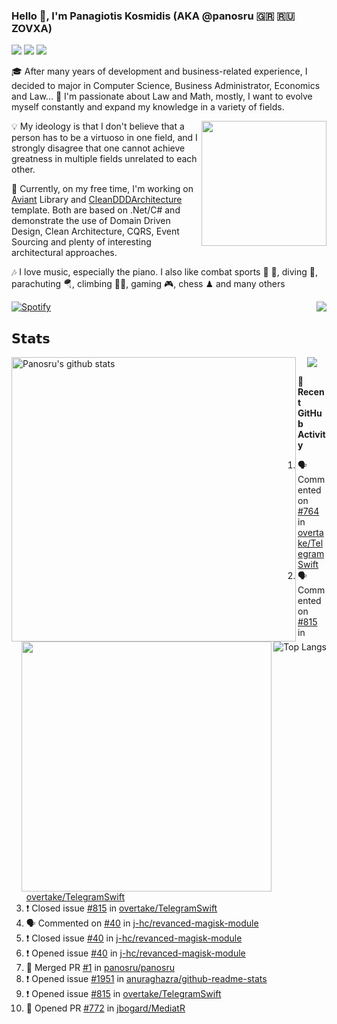 ### Hello 👋, I'm Panagiotis Kosmidis (AKA @panosru 🇬🇷 🇷🇺 ZOVXA)

[![](https://visitor-badge.glitch.me/badge?page_id=panosru-github-profile)](https://github.com/panosru) [![](https://img.shields.io/badge/-Panagiotis%20Kosmidis-blue?style=flat-square&logo=Linkedin&logoColor=white&link=https://www.linkedin.com/in/panagiotiskosmidis/)](https://www.linkedin.com/in/panagiotiskosmidis/) [![](https://img.shields.io/badge/-Europass%20CV-blue?style=flat-square&logo=microsoft-word&logoColor=white&link=https://url.kosmidis.me/europass)](https://url.kosmidis.me/europass)

🎓 After many years of development and business-related experience, I decided to major in Computer Science, Business Administrator, Economics and Law... 🤯 I'm passionate about Law and Math, mostly, I want to evolve myself constantly and expand my knowledge in a variety of fields.

<img align="right" width="200" src="https://user-images.githubusercontent.com/400362/145676737-ace81986-ddef-4213-b898-133aaecb023a.png" />

💡 My ideology is that I don't believe that a person has to be a virtuoso in one field, and I strongly disagree that one cannot achieve greatness in multiple fields unrelated to each other.

🔭 Currently, on my free time, I'm working on [Aviant](https://github.com/panosru/Aviant) Library and [CleanDDDArchitecture](https://github.com/panosru/CleanDDDArchitecture) template. Both are based on .Net/C# and demonstrate the use of Domain Driven Design, Clean Architecture, CQRS, Event Sourcing and plenty of interesting architectural approaches.

🎶 I love music, especially the piano. I also like combat sports 🥊 🤼, diving 🤿, parachuting 🪂, climbing 🧗🏻, gaming 🎮, chess ♟ and many others 

[![Spotify](https://novatorem.panosru.vercel.app/api/spotify)](https://open.spotify.com/user/panosru) [<img align="right" src="https://github-readme-stackoverflow.vercel.app/?userID=395187&theme=light&layout=compact">](https://stackoverflow.com/users/395187/panosru)

## 𝗦𝘁𝗮𝘁𝘀

<img width="455px" align="left" src="https://github-stats-git-custom-panosru.vercel.app/api?username=panosru&count_private=true&show_icons=true&include_all_commits=false&hide_border=true&custom_title=My%20Open%20Source%20Journey&locale=en&line_height=30" alt="Panosru's github stats" />

<img align="right" src="https://github-stats-git-custom-panosru.vercel.app/api/top-langs/?username=panosru&langs_count=20&layout=compact&count_private=true&hide_border=true&locale=en&exclude_repo=github-readme-stats,panosru,cockpit_GROUPS,jamesgeorge007,hedythedev,katerina-web,.net-rnd-i18n,php-censor,framework,BetterReflection,docker-php-censor,protos,node-jinjs,protos-docs,OxyNode" alt="Top Langs" />

<p align="center"><img src="http://github-readme-streak-stats.herokuapp.com?user=panosru&date_format=M%20j%5B%2C%20Y%5D&hide_border=true" /></p>


<img align="right" width="400" src="https://github-stats-git-custom-panosru.vercel.app/api/wakatime?username=panosru&hide_border=true" />

**👣 Recent GitHub Activity**

<!--START_SECTION:activity-->
1. 🗣 Commented on [#764](https://github.com/overtake/TelegramSwift/issues/764) in [overtake/TelegramSwift](https://github.com/overtake/TelegramSwift)
2. 🗣 Commented on [#815](https://github.com/overtake/TelegramSwift/issues/815) in [overtake/TelegramSwift](https://github.com/overtake/TelegramSwift)
3. ❗️ Closed issue [#815](https://github.com/overtake/TelegramSwift/issues/815) in [overtake/TelegramSwift](https://github.com/overtake/TelegramSwift)
4. 🗣 Commented on [#40](https://github.com/j-hc/revanced-magisk-module/issues/40) in [j-hc/revanced-magisk-module](https://github.com/j-hc/revanced-magisk-module)
5. ❗️ Closed issue [#40](https://github.com/j-hc/revanced-magisk-module/issues/40) in [j-hc/revanced-magisk-module](https://github.com/j-hc/revanced-magisk-module)
6. ❗️ Opened issue [#40](https://github.com/j-hc/revanced-magisk-module/issues/40) in [j-hc/revanced-magisk-module](https://github.com/j-hc/revanced-magisk-module)
7. 🎉 Merged PR [#1](https://github.com/panosru/panosru/pull/1) in [panosru/panosru](https://github.com/panosru/panosru)
8. ❗️ Opened issue [#1951](https://github.com/anuraghazra/github-readme-stats/issues/1951) in [anuraghazra/github-readme-stats](https://github.com/anuraghazra/github-readme-stats)
9. ❗️ Opened issue [#815](https://github.com/overtake/TelegramSwift/issues/815) in [overtake/TelegramSwift](https://github.com/overtake/TelegramSwift)
10. 💪 Opened PR [#772](https://github.com/jbogard/MediatR/pull/772) in [jbogard/MediatR](https://github.com/jbogard/MediatR)
<!--END_SECTION:activity-->
